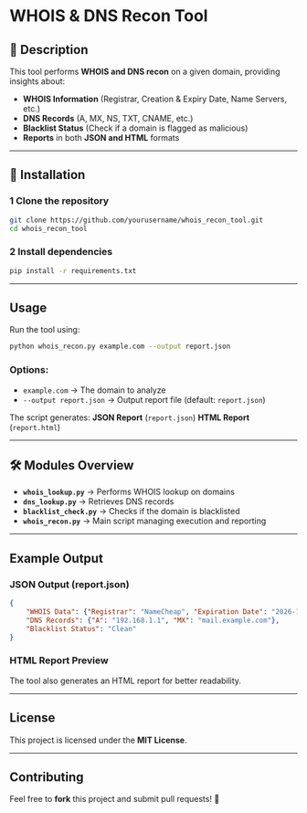 # WHOIS & DNS Recon Tool

## 📌 Description
This tool performs **WHOIS and DNS recon** on a given domain, providing insights about:
- **WHOIS Information** (Registrar, Creation & Expiry Date, Name Servers, etc.)
- **DNS Records** (A, MX, NS, TXT, CNAME, etc.)
- **Blacklist Status** (Check if a domain is flagged as malicious)
- **Reports** in both **JSON and HTML** formats

---

## 🚀 Installation
### **1 Clone the repository**
```bash
git clone https://github.com/yourusername/whois_recon_tool.git
cd whois_recon_tool
```

### **2 Install dependencies**
```bash
pip install -r requirements.txt
```

---

##  Usage
Run the tool using:
```bash
python whois_recon.py example.com --output report.json
```

### **Options:**
- `example.com` → The domain to analyze
- `--output report.json` → Output report file (default: `report.json`)

The script generates:
 **JSON Report** (`report.json`)
 **HTML Report** (`report.html`)

---

## 🛠 Modules Overview
- **`whois_lookup.py`** → Performs WHOIS lookup on domains
- **`dns_lookup.py`** → Retrieves DNS records
- **`blacklist_check.py`** → Checks if the domain is blacklisted
- **`whois_recon.py`** → Main script managing execution and reporting

---

##  Example Output
### **JSON Output (report.json)**
```json
{
    "WHOIS Data": {"Registrar": "NameCheap", "Expiration Date": "2026-10-15"},
    "DNS Records": {"A": "192.168.1.1", "MX": "mail.example.com"},
    "Blacklist Status": "Clean"
}
```

### **HTML Report Preview**
The tool also generates an HTML report for better readability.

---

##  License
This project is licensed under the **MIT License**.

---

##  Contributing
Feel free to **fork** this project and submit pull requests! 🚀
